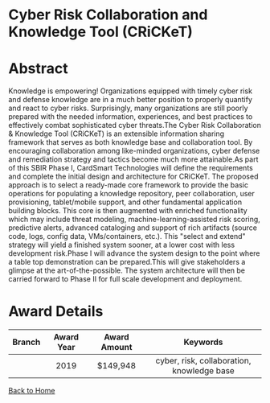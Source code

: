 
Cyber Risk Collaboration and Knowledge Tool (CRiCKeT)
=====================================================

# Abstract


Knowledge is empowering! Organizations equipped with timely cyber risk and defense knowledge are in a much better position to properly quantify and react to cyber risks. Surprisingly, many organizations are still poorly prepared with the needed information, experiences, and best practices to effectively combat sophisticated cyber threats.The Cyber Risk Collaboration & Knowledge Tool (CRiCKeT) is an extensible information sharing framework that serves as both knowledge base and collaboration tool. By encouraging collaboration among like-minded organizations, cyber defense and remediation strategy and tactics become much more attainable.As part of this SBIR Phase I, CardSmart Technologies will define the requirements and complete the initial design and architecture for CRiCKeT. The proposed approach is to select a ready-made core framework to provide the basic operations for populating a knowledge repository, peer collaboration, user provisioning, tablet/mobile support, and other fundamental application building blocks. This core is then augmented with enriched functionality which may include threat modeling, machine-learning-assisted risk scoring, predictive alerts, advanced cataloging and support of rich artifacts (source code, logs, config data, VMs/containers, etc.). This "select and extend" strategy will yield a finished system sooner, at a lower cost with less development risk.Phase I will advance the system design to the point where a table top demonstration can be prepared.This will give stakeholders a glimpse at the art-of-the-possible. The system architecture will then be carried forward to Phase II for full scale development and deployment.  

# Award Details

|Branch|Award Year|Award Amount|Keywords|
| :---: | :---: | :---: | :---: |
||2019|$149,948|cyber, risk, collaboration, knowledge base|
  
  


[Back to Home](https://github.com/chrischow/dod_sbir_awards/DJ/#1799)